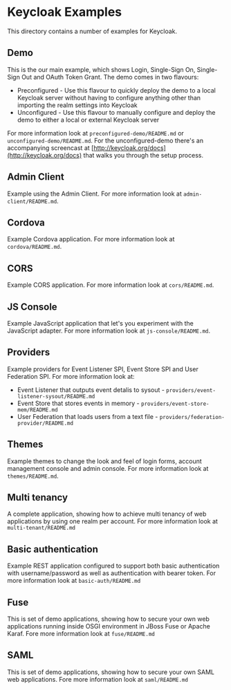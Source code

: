Keycloak Examples
=================

This directory contains a number of examples for Keycloak.

Demo
----

This is the our main example, which shows Login, Single-Sign On, Single-Sign Out and OAuth Token Grant. The demo comes in two flavours: 

* Preconfigured - Use this flavour to quickly deploy the demo to a local Keycloak server without having to configure anything other than importing the realm settings into Keycloak
* Unconfigured - Use this flavour to manually configure and deploy the demo to either a local or external Keycloak server

For more information look at `preconfigured-demo/README.md` or `unconfigured-demo/README.md`. For the unconfigured-demo there's an accompanying screencast at [http://keycloak.org/docs](http://keycloak.org/docs) that walks you through the setup process.


Admin Client
------------

Example using the Admin Client. For more information look at `admin-client/README.md`.


Cordova
-------

Example Cordova application. For more information look at `cordova/README.md`.


CORS
----

Example CORS application. For more information look at `cors/README.md`.


JS Console
----------

Example JavaScript application that let's you experiment with the JavaScript adapter. For more information look at `js-console/README.md`.


Providers
---------

Example providers for Event Listener SPI, Event Store SPI and User Federation SPI. For more information look at:

* Event Listener that outputs event detalis to sysout - `providers/event-listener-sysout/README.md`
* Event Store that stores events in memory - `providers/event-store-mem/README.md`
* User Federation that loads users from a text file - `providers/federation-provider/README.md`


Themes
------

Example themes to change the look and feel of login forms, account management console and admin console. For more information look at `themes/README.md`.


Multi tenancy
-------------

A complete application, showing how to achieve multi tenancy of web applications by using one realm per account. For more information look at `multi-tenant/README.md`

Basic authentication
--------------------

Example REST application configured to support both basic authentication with username/password as well as authentication with bearer token. For more information look at `basic-auth/README.md`  

Fuse
----

This is set of demo applications, showing how to secure your own web applications running inside OSGI environment in JBoss Fuse or Apache Karaf. Fore more information look at `fuse/README.md`   

SAML
----

This is set of demo applications, showing how to secure your own SAML web applications. Fore more information look at `saml/README.md`   
